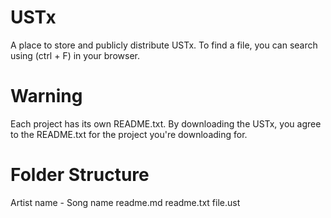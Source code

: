 # USTx
A place to store and publicly distribute USTx.
To find a file, you can search using (ctrl + F) in your browser.
# Warning
Each project has its own README.txt. By downloading the USTx, you agree to the README.txt for the project you're downloading for.
# Folder Structure
Artist name - Song name
  readme.md
  readme.txt
  file.ust
